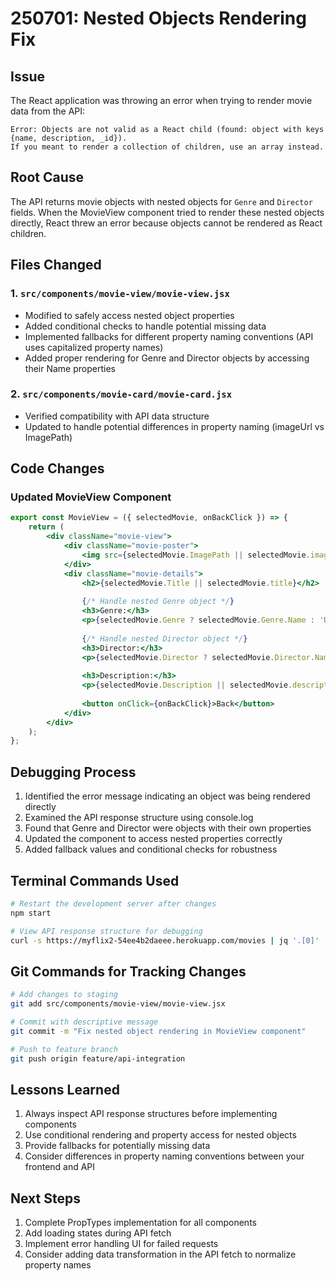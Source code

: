 # 250701: Nested Objects Rendering Fix

## Issue
The React application was throwing an error when trying to render movie data from the API:

```
Error: Objects are not valid as a React child (found: object with keys {name, description, _id}).
If you meant to render a collection of children, use an array instead.
```

## Root Cause
The API returns movie objects with nested objects for `Genre` and `Director` fields. When the MovieView component tried to render these nested objects directly, React threw an error because objects cannot be rendered as React children.

## Files Changed

### 1. `src/components/movie-view/movie-view.jsx`
- Modified to safely access nested object properties
- Added conditional checks to handle potential missing data
- Implemented fallbacks for different property naming conventions (API uses capitalized property names)
- Added proper rendering for Genre and Director objects by accessing their Name properties

### 2. `src/components/movie-card/movie-card.jsx`
- Verified compatibility with API data structure
- Updated to handle potential differences in property naming (imageUrl vs ImagePath)

## Code Changes

### Updated MovieView Component
```jsx
export const MovieView = ({ selectedMovie, onBackClick }) => {
    return (
        <div className="movie-view">
            <div className="movie-poster">
                <img src={selectedMovie.ImagePath || selectedMovie.imageUrl} alt={selectedMovie.Title || selectedMovie.title} />
            </div>
            <div className="movie-details">
                <h2>{selectedMovie.Title || selectedMovie.title}</h2>
                
                {/* Handle nested Genre object */}
                <h3>Genre:</h3>
                <p>{selectedMovie.Genre ? selectedMovie.Genre.Name : 'Unknown'}</p>
                
                {/* Handle nested Director object */}
                <h3>Director:</h3>
                <p>{selectedMovie.Director ? selectedMovie.Director.Name : 'Unknown'}</p>
                
                <h3>Description:</h3>
                <p>{selectedMovie.Description || selectedMovie.description}</p>
                
                <button onClick={onBackClick}>Back</button>
            </div>
        </div>
    );
};
```

## Debugging Process

1. Identified the error message indicating an object was being rendered directly
2. Examined the API response structure using console.log
3. Found that Genre and Director were objects with their own properties
4. Updated the component to access nested properties correctly
5. Added fallback values and conditional checks for robustness

## Terminal Commands Used

```bash
# Restart the development server after changes
npm start

# View API response structure for debugging
curl -s https://myflix2-54ee4b2daeee.herokuapp.com/movies | jq '.[0]'
```

## Git Commands for Tracking Changes

```bash
# Add changes to staging
git add src/components/movie-view/movie-view.jsx

# Commit with descriptive message
git commit -m "Fix nested object rendering in MovieView component"

# Push to feature branch
git push origin feature/api-integration
```

## Lessons Learned

1. Always inspect API response structures before implementing components
2. Use conditional rendering and property access for nested objects
3. Provide fallbacks for potentially missing data
4. Consider differences in property naming conventions between your frontend and API

## Next Steps

1. Complete PropTypes implementation for all components
2. Add loading states during API fetch
3. Implement error handling UI for failed requests
4. Consider adding data transformation in the API fetch to normalize property names
